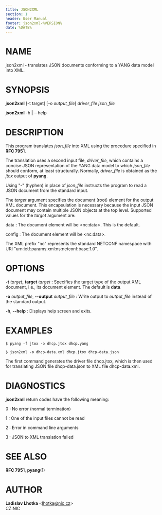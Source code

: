 ```yaml
---
title: JSON2XML
section: 1
header: User Manual
footer: json2xml-%VERSION%
date: %DATE%
---
```

# NAME

json2xml - translates JSON documents conforming to a YANG data
model into XML.

# SYNOPSIS

**json2xml** [-t target] [-o *output_file*] *driver_file* *json_file*

**json2xml** -h | -\-help


# DESCRIPTION

This program translates *json_file* into XML using the procedure
specified in **RFC 7951**.

The translation uses a second input file, *driver_file*, which
contains a concise JSON representation of the YANG data model to which
*json_file* should conform, at least structurally. Normally,
*driver_file* is obtained as the *jtox* output of **pyang**.

Using \"-\" (hyphen) in place of *json_file* instructs the program to
read a JSON document from the standard input.

The *target* argument specifies the document (root) element for the
output XML document. This encapsulation is necessary because the input
JSON document may contain multiple JSON objects at the top
level. Supported values for the *target* argument are:

data
:   The document element will be &lt;nc:data&gt;. This is the default.

config
:   The document element will be &lt;nc:data&gt;.

The XML prefix \"nc\" represents the standard NETCONF namespace with URI
\"urn:ietf:params:xml:ns:netconf:base:1.0\".

# OPTIONS

**-t** *target*, **target** *target*
:    Specifies the target type of the output XML document,
     i.e., its document element. The default is **data**.

**-o** *output_file*, **-\-output** *output_file*
:    Write output to *output_file* instead of the standard output.

**-h**, **-\-help**
:    Displays help screen and exits.

# EXAMPLES

    $ pyang -f jtox -o dhcp.jtox dhcp.yang

    $ json2xml -o dhcp-data.xml dhcp.jtox dhcp-data.json

The first command generates the driver file dhcp.jtox, which is then
used for translating JSON file dhcp-data.json to XML file
dhcp-data.xml.

# DIAGNOSTICS

**json2xml** return codes have the following meaning:

0
:   No error (normal termination)

1
:   One of the input files cannot be read

2
:   Error in command line arguments

3
:   JSON to XML translation failed

# SEE ALSO

**RFC 7951**, **pyang**(1)


# AUTHOR

**Ladislav Lhotka** &lt;lhotka@nic.cz&gt;\
CZ.NIC
